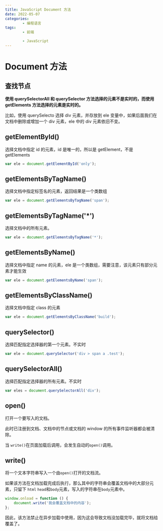 ```yaml
---
title: JavaScript Document 方法
date: 2022-05-07
categories:
        - 编程语言
tags:
        - 前端

        - JavaScript
---
```


# Document 方法

## 查找节点

**使用 querySelectorAll 和 querySelector 方法选择的元素不是实时的，而使用 getElements 方法选择的元素是实时的。**

比如，使用 querySelecto 选择 div 元素，并存放到 ele 变量中，如果后面我们在文档中删除或增加一个 div 元素，ele 中的 div 元素依旧不变。

## getElementById()

选择文档中指定 id 的元素，id 是唯一的，所以是 getElement，不是 getElements

```js
var ele = document.getElementById('only');
```

## getElementsByTagName()

选择文档中指定标签名的元素，返回结果是一个类数组

```js
var ele = document.getElementsByTagName('span');
```

## getElementsByTagName('\*')

选择文档中的所有元素。

```js
var ele = document.getElementsByTagName('*');
```

## getElementsByName()

选择文档中指定 name 的元素，ele 是一个类数组，需要注意，该元素只有部分元素才能生效

```js
var ele = document.getElementsByName('span');
```

## getElementsByClassName()

选择文档中指定 class 的元素

```js
var ele = document.getElementsByClassName('build');
```

## querySelector()

选择匹配指定选择器的第一个元素。不实时

```js
var ele = document.querySelector('div > span a .test');
```

## querySelectorAll()

选择匹配指定选择器的所有元素。不实时

```js
var eles = document.querySelectorAll('div');
```

## open()

打开一个要写入的文档。

此时已注册到文档、文档中的节点或文档的 window 的所有事件监听器都会被清除。

当 `write()`在页面加载后调用，会发生自动的`open()`调用。

## write()

将一个文本字符串写入一个由`open()`打开的文档流。

如果该方法在文档加载完成后执行，那么其中的字符串会覆盖文档中的大部分元素，只留下 `html` `head`和`body`元素，写入的字符串在`body`元素中。

```js
window.onload = function () {
	document.write('我会覆盖文档中的内容');
};
```

因此，该方法禁止在异步加载中使用，因为这会导致文档没加载完毕，就将文档给覆盖了。
